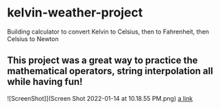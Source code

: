 # kelvin-weather-project
Building calculator to convert Kelvin to Celsius, then to Fahrenheit, then Celsius to Newton
## This project was a great way to practice the mathematical operators, string interpolation all while having fun! ##
![ScreenShot]](Screen Shot 2022-01-14 at 10.18.55 PM.png)
[a link](https://github.com/benish-khan/kelvin-weather-project/blob/main/Screen%20Shot%202022-01-14%20at%2010.18.55%20PM.png)
